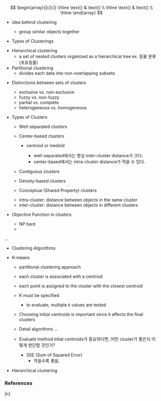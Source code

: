 $$
\begin{array}{|c|c|}
\hline
\text{} & \text{} \\
\hline
\text{} & \text{} \\
\hline
\end{array}
$$

* idea behind clustering
    - group similar objects together

* Types of Clusterings
- Hierarchical clustering
    - a set of nested clusters organized as a hierarchical tree
        ex. 동물 분류 (포유동물)
- Partitional clustering
    - divides each data into non-overlapping subsets

* Distinctions between sets of clusters
    - exclusive vs. non-exclusive
    - fuzzy vs. non-fuzzy
    - partial vs. complete
    - heterogeneous vs. homogeneous

* Types of Clusters
    - Well-separated clusters
    - Center-based clusters
        - centroid or medoid

            - well-separated에서는 항상 inter-cluster distance가 크다.
            - center-based에서는 intra-cluster distance가 작을 수 있다.

    - Contiguous clusters
    - Density-based clusters
    - Conceptual (Shared Property) clusters


    * intra-cluster: distance between objects in the same cluster
    * inter-cluster: distance between objects in different clusters


* Objective Function in clusters
    - NP hard
    -


...

* Clustering Algorithms
- K-means
    - partitional clustering approach
    - each cluster is associated with a centroid
    - each point is assigned to the cluster with the closest centroid
    - K must be specified
        - to evaluate, multiple k values are tested

    - Choosing initial centroids is important since it affects the final clusters

    - Detail algorithms ...

    - Evaluate method
        intial centroids가 중요하다면, 어떤 cluster가 좋은지 어떻게 판단할 것인가?
        - SSE (Sum of Squared Error)
            - 작을수록 좋음.



- Hierarchical clustering
















### References

$\tag*{}\label{n} \text{[n] }$
